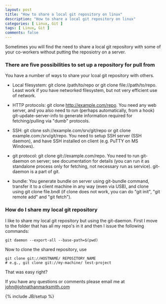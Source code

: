 ```yaml
---
layout: post
title: "How to share a local git repository on linux"
description: "How to share a local git repository on linux"
categories: [ Linux, Git ]
tags: [ Linux, Git ]
comments: false
---
```


Sometimes you will find the need to share a local git repository with some of your co-workers without putting the reposiotry on a server.

### There are five possibilities to set up a repository for pull from

You have a number of ways to share your lcoal git repository with others.

*   Local filesystem: git clone /path/to/repo or git clone file://path/to/repo. Least work if you have networked filesystem, but not very efficient use of network. 

*   HTTP protocols: git clone http://example.com/repo. You need any web server, and you also need to run (perhaps automatically, from a hook) git-update-server-info to generate information required for fetching/pulling via "dumb" protocols.

*   SSH: git clone ssh://example.com/srv/git/repo or git clone example.com:/srv/git/repo. You need to setup SSH server (SSH daemon), and have SSH installed on client (e.g. PuTTY on MS Windows).

*   git protocol: git clone git://example.com/repo. You need to run git-daemon on server; see documentation for details (you can run it as standalone process only for fetching, not necessary run as service). git-daemon is a part of git.

*   bundle: You generate bundle on server using git-bundle command, transfer it to a client machine in any way (even via USB), and clone using git clone file.bndl (if clone does not work, you can do "git init", "git remote add" and "git fetch").

### How do I share my local git repository

I like to share my local git repository but using the git-daemon. First I move to the folder that has all my repo's in it and then I issue the following commands:

    git daemon --export-all --base-path=$(pwd)

Now to clone the shared repository, use

    git clone git://HOSTNAME/ REPOSITORY_NAME
    # e.g., git clone git://my-machine/ test-project


That was easy right?



If you have any questions or comments please email me at <a href="mailto:john@johnathanmarksmith.com">john@johnathanmarksmith.com</a>

{% include JB/setup %}
